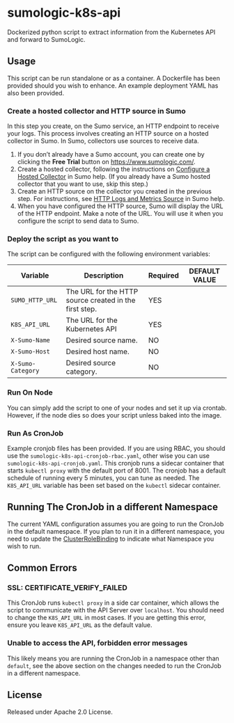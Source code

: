 # sumologic-k8s-api
Dockerized python script to extract information from the Kubernetes API and forward to SumoLogic.

## Usage

This script can be run standalone or as a container.  A Dockerfile has been provided should you wish to enhance.  An example deployment YAML has also been provided.

### Create a hosted collector and HTTP source in Sumo

In this step you create, on the Sumo service, an HTTP endpoint to receive your logs. This process involves creating an HTTP source on a hosted collector in Sumo. In Sumo, collectors use sources to receive data.

1. If you don’t already have a Sumo account, you can create one by clicking the **Free Trial** button on https://www.sumologic.com/.
2. Create a hosted collector, following the instructions on [Configure a Hosted Collector](https://help.sumologic.com/Send-Data/Hosted-Collectors/Configure-a-Hosted-Collector) in Sumo help. (If you already have a Sumo hosted collector that you want to use, skip this step.)  
3. Create an HTTP source on the collector you created in the previous step. For instructions, see [HTTP Logs and Metrics Source](https://help.sumologic.com/Send-Data/Sources/02Sources-for-Hosted-Collectors/HTTP-Source) in Sumo help. 
4. When you have configured the HTTP source, Sumo will display the URL of the HTTP endpoint. Make a note of the URL. You will use it when you configure the script to send data to Sumo. 

### Deploy the script as you want to
The script can be configured with the following environment variables:

| Variable            | Description                                            | Required | DEFAULT VALUE |
| --------            | -----------                                            | -------- | ------------- |
| `SUMO_HTTP_URL`     | The URL for the HTTP source created in the first step. | YES      |               |
| `K8S_API_URL`       | The URL for the Kubernetes API                         | YES      |               | 
| `X-Sumo-Name`       | Desired source name.                                   | NO       |               | 
| `X-Sumo-Host`       | Desired host name.                                     | NO       |               | 
| `X-Sumo-Category`   | Desired source category.                               | NO       |               | 
### Run On Node

You can simply add the script to one of your nodes and set it up via crontab.  However, if the node dies so does your script unless baked into the image.

### Run As CronJob

Example cronjob files has been provided. If you are using RBAC, you should use the `sumologic-k8s-api-cronjob-rbac.yaml`, other wise you can use `sumologic-k8s-api-cronjob.yaml`. This cronjob runs a sidecar container that starts `kubectl proxy` with the default port of 8001.  The cronjob has a default schedule of running every 5 minutes, you can tune as needed.  The `K8S_API_URL` variable has been set based on the `kubectl` sidecar container.

## Running The CronJob in a different Namespace

The current YAML configuration assumes you are going to run the CronJob in the default namespace.  If you plan to run it in a different namespace, you need to update the [ClusterRoleBinding](https://github.com/frankreno/sumologic-k8s-api/blob/master/sumologic-k8s-api-cronjob-rbac.yaml#L58) to indicate what Namespace you wish to run.

## Common Errors

### SSL: CERTIFICATE_VERIFY_FAILED

This CronJob runs `kubectl proxy` in a side car container, which allows the script to communicate with the API Server over `localhost`.  You should need to change the `K8S_API_URL` in most cases.  If you are getting this error, ensure you leave `K8S_API_URL` as the default value.

### Unable to access the API, forbidden error messages

This likely means you are running the CronJob in a namespace other than `default`, see the above section on the changes needed to run the CronJob in a different namespace.

## License
Released under Apache 2.0 License.
